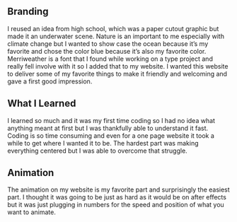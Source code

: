 ## Branding
I reused an idea from high school, which was a paper cutout graphic but made it an underwater scene. Nature is an important to me especially with climate change but I wanted to show case the ocean because it’s my favorite and chose the color blue because it’s also my favorite color. Merriweather is a font that I found while working on a type project and really fell involve with it so I added that to my website. I wanted this website to deliver some of my favorite things to make it friendly and welcoming and gave a first good impression.
## What I Learned
I learned so much and it was my first time coding so I had no idea what anything meant at first but I was thankfully able to understand it fast. Coding is so time consuming and even for a one page website it took a while to get where I wanted it to be. The hardest part was making everything centered but I was able to overcome that struggle.
## Animation
The animation on my website is my favorite part and surprisingly the easiest part. I thought it was going to be just as hard as it would be on after effects but it was just plugging in numbers for the speed and position of what you want to animate.
